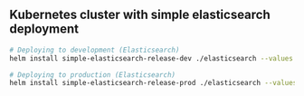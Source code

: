 ## Kubernetes cluster with simple elasticsearch deployment

```bash
# Deploying to development (Elasticsearch)
helm install simple-elasticsearch-release-dev ./elasticsearch --values ./elasticsearch/values.yaml -f ./elasticsearch/values-dev.yaml

# Deploying to production (Elasticsearch)
helm install simple-elasticsearch-release-prod ./elasticsearch --values ./elasticsearch/values.yaml -f ./elasticsearch/values-prod.yaml
```
